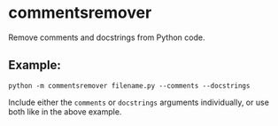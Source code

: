 # commentsremover

Remove comments and docstrings from Python code.

## Example:

```
python -m commentsremover filename.py --comments --docstrings
```

Include either the `comments` or `docstrings` arguments individually, or use both like in the above example.